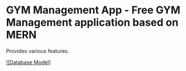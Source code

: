 # GYM Management App - Free GYM Management application based on MERN

Provides various features.

[![Database Model]](https://app.eraser.io/workspace/4SOEcM0Bfj3wQHS6vG5n)